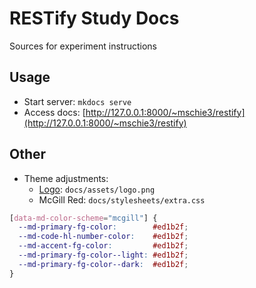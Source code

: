 # RESTify Study Docs

Sources for experiment instructions

## Usage

 * Start server: ```mkdocs serve```
 * Access docs: [http://127.0.0.1:8000/~mschie3/restify](http://127.0.0.1:8000/~mschie3/restify)

## Other

 * Theme adjustments:
   * [Logo](logo.graffle): ```docs/assets/logo.png```
   * McGill Red: ```docs/stylesheets/extra.css```  
```css
[data-md-color-scheme="mcgill"] {
  --md-primary-fg-color:        #ed1b2f;
  --md-code-hl-number-color:    #ed1b2f;
  --md-accent-fg-color:         #ed1b2f;
  --md-primary-fg-color--light: #ed1b2f;
  --md-primary-fg-color--dark:  #ed1b2f;
}
```
